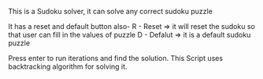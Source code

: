 This is a Sudoku solver, it can solve any correct sudoku puzzle

It has a reset and default button also-
R - Reset => it will reset the sudoku so that user can fill in the values of puzzle
D - Defalut => it is a default sudoku puzzle

Press enter to run iterations and find the solution.
This Script uses backtracking algorithm for solving it.
